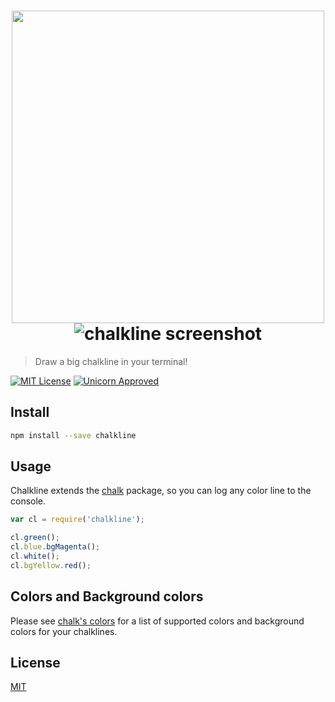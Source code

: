 
<h1 align="center">
  <img width="500" src="https://cdn.rawgit.com/niftylettuce/chalkline/master/media/logo.svg" />
  <img alt="chalkline screenshot" src="https://cdn.rawgit.com/niftylettuce/chalkline/master/media/screenshot.png" />
</h1>

> Draw a big chalkline in your terminal!

[![MIT License][license-image]][license-url]
[![Unicorn Approved][unicorn-approved]][unicorn-url]


## Install

```bash
npm install --save chalkline
```


## Usage

Chalkline extends the [chalk][chalk] package, so you can log any color line to the console.

```js
var cl = require('chalkline');

cl.green();
cl.blue.bgMagenta();
cl.white();
cl.bgYellow.red();
```


## Colors and Background colors

Please see [chalk's colors][chalks-colors] for a list of supported colors and background colors for your chalklines.


## License

[MIT][license-url]


[chalk]: https://github.com/chalk/chalk
[chalks-colors]: https://github.com/chalk/chalk#colors
[license-image]: http://img.shields.io/badge/license-MIT-blue.svg?style=flat
[license-url]: LICENSE
[unicorn-approved]: http://img.shields.io/badge/unicorn-approved-ff69b4.svg
[unicorn-url]: https://www.youtube.com/watch?v=9auOCbH5Ns4
